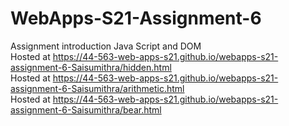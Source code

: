 # WebApps-S21-Assignment-6
Assignment introduction Java Script and DOM<br>
Hosted at https://44-563-web-apps-s21.github.io/webapps-s21-assignment-6-Saisumithra/hidden.html<br>
Hosted at https://44-563-web-apps-s21.github.io/webapps-s21-assignment-6-Saisumithra/arithmetic.html<br>
Hosted at https://44-563-web-apps-s21.github.io/webapps-s21-assignment-6-Saisumithra/bear.html<br>